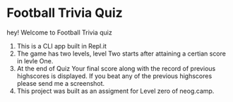 # Football Trivia Quiz

hey! Welcome to Football Trivia quiz  
1. This is a CLI app built in Repl.it
2. The game has two levels, level Two starts after attaining a certian score in levle One.
3. At the end of Quiz Your final score along with the record of previous highscores is displayed. If you beat any of the previous highscores please send me a screenshot.
4. This project was built as an assigment for Level zero of neog.camp.